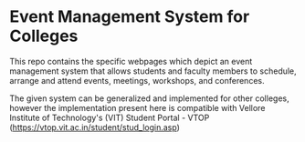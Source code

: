 # Event Management System for Colleges
This repo contains the specific webpages which depict an event management system that allows students and faculty members to schedule, arrange and attend events, meetings, workshops, and conferences. 

The given system can be generalized and implemented for other colleges, however the implementation present here is compatible with Vellore Institute of Technology's (VIT) Student Portal - VTOP (https://vtop.vit.ac.in/student/stud_login.asp)
